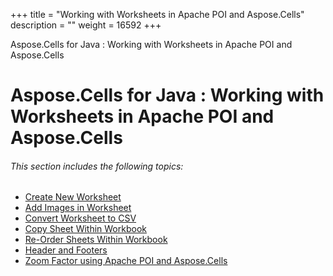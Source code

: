 +++
title = "Working with Worksheets in Apache POI and Aspose.Cells" 
description = "" 
weight = 16592 
+++

Aspose.Cells for Java : Working with Worksheets in Apache POI and Aspose.Cells  

# Aspose.Cells for Java : Working with Worksheets in Apache POI and Aspose.Cells


###### This section includes the following topics:

*   [Create New Worksheet](https://docs2.aspose.com/cells/java/plugins/asposecellsjavaforapachepoiss-hssfandxssf/codecomparisonforcommonfeaturesinasposecellsandapachepoi-hssfandxssf/workingwithworksheetsinapachepoiandasposecells/create+new+worksheet)
*   [Add Images in Worksheet](https://docs2.aspose.com/cells/java/plugins/asposecellsjavaforapachepoiss-hssfandxssf/codecomparisonforcommonfeaturesinasposecellsandapachepoi-hssfandxssf/workingwithworksheetsinapachepoiandasposecells/add+images+in+worksheet)
*   [Convert Worksheet to CSV](https://docs2.aspose.com/cells/java/plugins/asposecellsjavaforapachepoiss-hssfandxssf/codecomparisonforcommonfeaturesinasposecellsandapachepoi-hssfandxssf/workingwithworksheetsinapachepoiandasposecells/convert+worksheet+to+csv)
*   [Copy Sheet Within Workbook](https://docs2.aspose.com/cells/java/plugins/asposecellsjavaforapachepoiss-hssfandxssf/codecomparisonforcommonfeaturesinasposecellsandapachepoi-hssfandxssf/workingwithworksheetsinapachepoiandasposecells/copy+sheet+within+workbook)
*   [Re-Order Sheets Within Workbook](https://docs2.aspose.com/cells/java/plugins/asposecellsjavaforapachepoiss-hssfandxssf/codecomparisonforcommonfeaturesinasposecellsandapachepoi-hssfandxssf/workingwithworksheetsinapachepoiandasposecells/re-order+sheets+within+workbook)
*   [Header and Footers](https://docs2.aspose.com/cells/java/plugins/asposecellsjavaforapachepoiss-hssfandxssf/codecomparisonforcommonfeaturesinasposecellsandapachepoi-hssfandxssf/workingwithworksheetsinapachepoiandasposecells/header+and+footers)
*   [Zoom Factor using Apache POI and Aspose.Cells](https://docs2.aspose.com/cells/java/plugins/asposecellsjavaforapachepoiss-hssfandxssf/codecomparisonforcommonfeaturesinasposecellsandapachepoi-hssfandxssf/workingwithworksheetsinapachepoiandasposecells/zoom+factor+using+apache+poi+and+aspose.cells)

